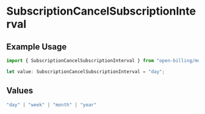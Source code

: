 # SubscriptionCancelSubscriptionInterval

## Example Usage

```typescript
import { SubscriptionCancelSubscriptionInterval } from "open-billing/models/operations";

let value: SubscriptionCancelSubscriptionInterval = "day";
```

## Values

```typescript
"day" | "week" | "month" | "year"
```
